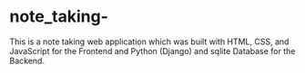 # note_taking-
 This is a note taking web application which was built with HTML, CSS, and JavaScript for the Frontend and Python (Django) and sqlite Database for the Backend.
